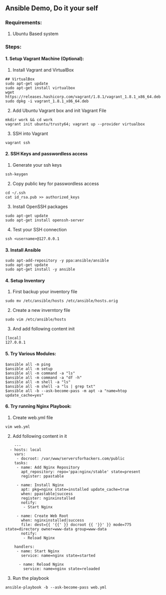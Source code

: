 ## Ansible Demo, Do it your self

### Requirements:

1. Ubuntu Based system

### Steps:

#### 1. Setup Vagrant Machine (Optional):

1. Install Vagrant and VirtualBox

  ```
  ## VirtualBox
  sudo apt-get update
  sudo apt-get install virtualbox
  wget https://releases.hashicorp.com/vagrant/1.8.1/vagrant_1.8.1_x86_64.deb
  sudo dpkg -i vagrant_1.8.1_x86_64.deb
  ```
2. Add Ubuntu Vagrant box and init Vagrant File

  ```
  mkdir work && cd work
  vagrant init ubuntu/trusty64; vagrant up --provider virtualbox
  ```

3. SSH into Vagrant

  ```
  vagrant ssh
  ```

#### 2. SSH Keys and passwordless access

1. Generate your ssh keys
  ```
  ssh-keygen
  ```
2. Copy public key for passwordless access

  ```
  cd ~/.ssh
  cat id_rsa.pub >> authorized_keys
  ```
3. Install OpenSSH packages
  ```
  sudo apt-get update
  sudo apt-get install openssh-server
  ```

4. Test your SSH connection
  ```
  ssh <username>@127.0.0.1
  ```

#### 3. Install Ansible

```
sudo apt-add-repository -y ppa:ansible/ansible
sudo apt-get update
sudo apt-get install -y ansible
```

#### 4. Setup Inventory

1. First backup your inventory file
  ```
  sudo mv /etc/ansible/hosts /etc/ansible/hosts.orig
  ```

2. Create a new inverntory file
  ```
  sudo vim /etc/ansible/hosts
  ```
3. And add following content init
  ```
  [local]
  127.0.0.1
  ```

#### 5. Try Various Modules:

```
$ansible all -m ping
$ansible all -m setup
$ansible all -m command -a "ls"
$ansible all -m command -a "df -h"
$ansible all -m shell -a "ls"
$ansible all -m shell -a "ls | grep txt"
$ansible all -b --ask-become-pass -m apt -a "name=htop update_cache=yes"
```

#### 6. Try running Nginx Playbook:
1. Create web.yml file

  ```
  vim web.yml
  ```

2. Add following content in it

  ```
      ---
    - hosts: local
      vars:
       - docroot: /var/www/serversforhackers.com/public
      tasks:
       - name: Add Nginx Repository
         apt_repository: repo='ppa:nginx/stable' state=present
         register: ppastable

       - name: Install Nginx
         apt: pkg=nginx state=installed update_cache=true
         when: ppastable|success
         register: nginxinstalled
         notify:
          - Start Nginx

       - name: Create Web Root
         when: nginxinstalled|success
         file: dest={{ '{{' }} docroot {{ '}}' }} mode=775 state=directory owner=www-data group=www-data
         notify:
          - Reload Nginx

      handlers:
       - name: Start Nginx
         service: name=nginx state=started

        - name: Reload Nginx
          service: name=nginx state=reloaded
  ```

3. Run the playbook

  ```
  ansible-playbook -b --ask-become-pass web.yml
  ```
